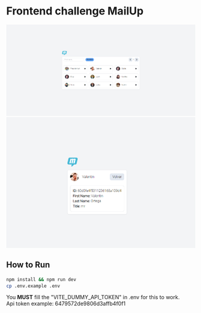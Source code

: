 # Frontend challenge MailUp

!['users'](./src/assets/users.png)
!['profile'](./src/assets/profile.png)

##  How to Run
```bash
npm install && npm run dev
cp .env.example .env 
```
You **MUST** fill the "VITE_DUMMY_API_TOKEN" in .env for this to work.
<br>
Api token example: 6479572de9806d3affb4f0f1
